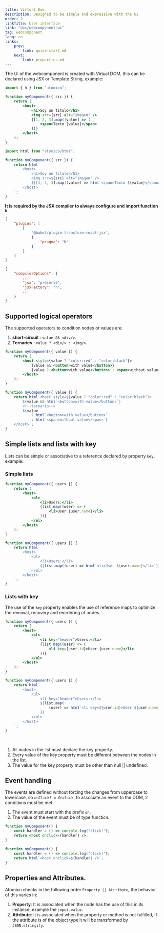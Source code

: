 ```yaml
---
title: Virtual Dom
description: Designed to be simple and expressive with the UI
order: 2
linkTitle: User interface
link: "doc/webcomponent-ui"
tag: webcomponent
lang: en
links:
    prev:
        link: quick-start.md
    next:
        link: properties.md
---
```


The UI of the webcomponent is created with Virtual DOM, this can be declared using JSX or Template String, example:

<doc-tabs auto-height tabs="JSX, Template String">

```jsx
import { h } from "atomico";

function myComponent({ src }) {
    return (
        <host>
            <h1>Soy un titulo</h1>
            <img src={src} alt="imagen" />
            {[1, 2, 3].map((value) => (
                <span>Texto {value}</span>
            ))}
        </host>
    );
}
```

```js
import html from "atomico/html";

function myComponent({ src }) {
    return html`
        <host>
            <h1>Soy un titulo</h1>
            <img src=${src} alt="imagen" />
            ${[1, 2, 3].map((value) => html`<span>Texto ${value}</span>`)}
        </host>
    `;
}
```

</doc-tabs>

**It is required by the JSX compiler to always configure and import function `h`**

<doc-details summary="JSX configuration in Babel">

```json
{
    "plugins": [
        [
            "@babel/plugin-transform-react-jsx",
            {
                "pragma": "h"
            }
        ]
    ]
}
```

</doc-details>

<doc-details summary="JSX configuration in Typescript">

```json
{
    "compilerOptions": {
        ...
        "jsx": "preserve",
        "jsxFactory": "h",
        ...
    }
}
```

</doc-details>

## Supported logical operators

The supported operators to condition nodes or values are:

1. **short-circuit** : `value && <div/>`.
2. **Ternaries** : `value ? <div/> : <img/>`.

<doc-tabs auto-height tabs="JSX, Template String">

```jsx
function myComponent({ value }) {
    return (
        <host style={value ? "color:red" : "color:black"}>
            {value && <button>with value</button>}
            {value ? <button>with value</button> : <span>without value</span>}
        </host>
    );
}
```

```js
function myComponent({ value }) {
    return html`<host style=${value ? "color:red" : "color:black"}>
        ${value && html`<button>with value</button>`}
        <!--ternario-->
        ${value
            ? html`<button>with value</button>`
            : html`<span>without value</span>`}
    </host>`;
}
```

</doc-tabs>

## Simple lists and lists with key

Lists can be simple or associative to a reference declared by property `key`, example:

### Simple lists

<doc-tabs auto-height tabs="JSX, Template String">

```jsx
function myComponent({ users }) {
    return (
        <host>
            <ul>
                <li>Users:</li>
                {list.map((user) => (
                    <li>User {user.name}</li>
                ))}
            </ul>
        </host>
    );
}
```

```js
function myComponent({ users }) {
    return html`
        <host>
            <ul>
                <li>Users:</li>
                ${list.map((user) => html`<li>User ${user.name}</li>`)}
            </ul>
        </host>
    `;
}
```

</doc-tabs>

### Lists with key

The use of the `key` property enables the use of reference maps to optimize the removal, recovery and reordering of nodes.

<doc-tabs auto-height tabs="JSX, Template String">

```jsx
function myComponent({ users }) {
    return (
        <host>
            <ul>
                <li key="header">Users:</li>
                {list.map((user) => (
                    <li key={user.id}>User {user.name}</li>
                ))}
            </ul>
        </host>
    );
}
```

```js
function myComponent({ users }) {
    return html`
        <host>
            <ul>
                <li key="header">Users:</li>
                ${list.map(
                    (user) => html`<li key=${user.id}>User ${user.name}</li>`
                )}
            </ul>
        </host>
    `;
}
```

</doc-tabs>
<br>
<doc-details summary="Reglas de listas con key">

1. All nodes in the list must declare the key property.
2. Every value of the key property must be different between the nodes in the list.
3. The value for the key property must be other than null || undefined.

</doc-details>

## Event handling

The events are defined without forcing the changes from uppercase to lowercase, so `onClick! = Onclick`, to associate an event to the DOM, 2 conditions must be met:

1. The event must start with the prefix `on`.
2. The value of the event must be of type function.

<doc-tabs tabs="JSX, Template String">

```jsx
function myComponent() {
    const handler = () => console.log("click!");
    return <host onclick={handler} />;
}
```

```js
function myComponent() {
    const handler = () => console.log("click!");
    return html`<host onclick=${handler} />`;
}
```

</doc-tabs>

## Properties and Attributes.

Atomico checks in the following order `Property || Attribute`, the behavior of this varies in:

1. **Property**: It is associated when the node has the use of this in its instance, example the `input.value`.
2. **Attribute**: It is associated when the property or method is not fulfilled, if the attribute is of the object type it will be transformed by `JSON.stringify`.
